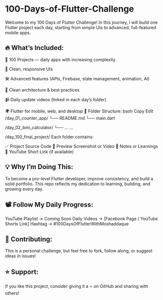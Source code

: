 # 100-Days-of-Flutter-Challenge
Welcome to my 100 Days of Flutter Challenge! In this journey, I will build one Flutter project each day, starting from simple UIs to advanced, full-featured mobile apps.

## 🔥 What’s Included:
📅 100 Projects — daily apps with increasing complexity

🎨 Clean, responsive UIs

🛠️ Advanced features (APIs, Firebase, state management, animation, AI)

📂 Clean architecture & best practices

📹 Daily update videos (linked in each day’s folder)

🌍 Flutter for mobile, web, and desktop
📌 Folder Structure:
bash
Copy
Edit
/day_01_counter_app/
  └── README.md
  └── main.dart

/day_02_bmi_calculator/
  └── ...
...

/day_100_final_project/
Each folder contains:

✅ Project Source Code
📸 Preview Screenshot or Video
📝 Notes or Learnings
🔗 YouTube Short Link (if available)

## 💡 Why I’m Doing This:
To become a pro-level Flutter developer, improve consistency, and build a solid portfolio. This repo reflects my dedication to learning, building, and growing every day.

## 📽️ Follow My Daily Progress:
YouTube Playlist → Coming Soon
Daily Videos → [Facebook Page / YouTube Shorts Link]
Hashtag → #100DaysOfFlutterWithMoshaddaque

## 🤝 Contributing:
This is a personal challenge, but feel free to fork, follow along, or suggest ideas in issues!

## ⭐ Support:
If you like this project, consider giving it a ⭐ on GitHub and sharing with others!

